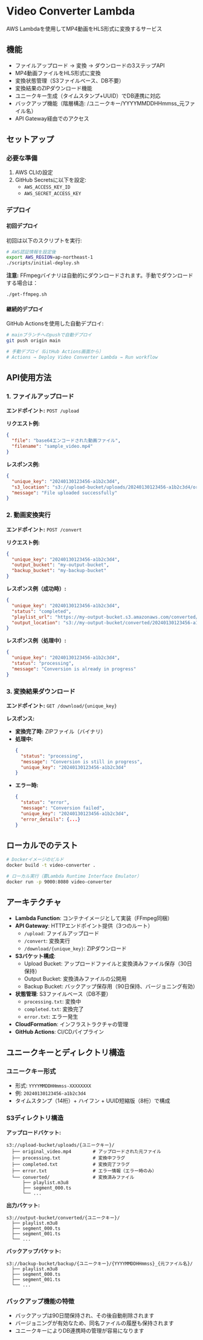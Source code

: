 # Video Converter Lambda

AWS Lambdaを使用してMP4動画をHLS形式に変換するサービス

## 機能

- ファイルアップロード → 変換 → ダウンロードの3ステップAPI
- MP4動画ファイルをHLS形式に変換
- 変換状態管理（S3ファイルベース、DB不要）
- 変換結果のZIPダウンロード機能
- ユニークキー生成（タイムスタンプ+UUID）でDB連携に対応
- バックアップ機能（階層構造: /ユニークキー/YYYYMMDDHHmmss_元ファイル名）
- API Gateway経由でのアクセス

## セットアップ

### 必要な準備

1. AWS CLIの設定
2. GitHub Secretsに以下を設定:
   - `AWS_ACCESS_KEY_ID`
   - `AWS_SECRET_ACCESS_KEY`

### デプロイ

#### 初回デプロイ

初回は以下のスクリプトを実行:

```bash
# AWS認証情報を設定後
export AWS_REGION=ap-northeast-1
./scripts/initial-deploy.sh
```

**注意:** FFmpegバイナリは自動的にダウンロードされます。手動でダウンロードする場合は：
```bash
./get-ffmpeg.sh
```

#### 継続的デプロイ

GitHub Actionsを使用した自動デプロイ:

```bash
# mainブランチへのpushで自動デプロイ
git push origin main

# 手動デプロイ（GitHub Actions画面から）
# Actions → Deploy Video Converter Lambda → Run workflow
```

## API使用方法

### 1. ファイルアップロード

**エンドポイント:** `POST /upload`

**リクエスト例:**
```json
{
  "file": "base64エンコードされた動画ファイル",
  "filename": "sample_video.mp4"
}
```

**レスポンス例:**
```json
{
  "unique_key": "20240130123456-a1b2c3d4",
  "s3_location": "s3://upload-bucket/uploads/20240130123456-a1b2c3d4/original_sample_video.mp4",
  "message": "File uploaded successfully"
}
```

### 2. 動画変換実行

**エンドポイント:** `POST /convert`

**リクエスト例:**
```json
{
  "unique_key": "20240130123456-a1b2c3d4",
  "output_bucket": "my-output-bucket",
  "backup_bucket": "my-backup-bucket"
}
```

**レスポンス例（成功時）:**
```json
{
  "unique_key": "20240130123456-a1b2c3d4",
  "status": "completed",
  "playlist_url": "https://my-output-bucket.s3.amazonaws.com/converted/20240130123456-a1b2c3d4/playlist.m3u8",
  "output_location": "s3://my-output-bucket/converted/20240130123456-a1b2c3d4/"
}
```

**レスポンス例（処理中）:**
```json
{
  "unique_key": "20240130123456-a1b2c3d4",
  "status": "processing",
  "message": "Conversion is already in progress"
}
```

### 3. 変換結果ダウンロード

**エンドポイント:** `GET /download/{unique_key}`

**レスポンス:**
- **変換完了時:** ZIPファイル（バイナリ）
- **処理中:** 
  ```json
  {
    "status": "processing",
    "message": "Conversion is still in progress",
    "unique_key": "20240130123456-a1b2c3d4"
  }
  ```
- **エラー時:**
  ```json
  {
    "status": "error",
    "message": "Conversion failed",
    "unique_key": "20240130123456-a1b2c3d4",
    "error_details": {...}
  }
  ```

## ローカルでのテスト

```bash
# Dockerイメージのビルド
docker build -t video-converter .

# ローカル実行（要Lambda Runtime Interface Emulator）
docker run -p 9000:8080 video-converter
```

## アーキテクチャ

- **Lambda Function**: コンテナイメージとして実装（FFmpeg同梱）
- **API Gateway**: HTTPエンドポイント提供（3つのルート）
  - `/upload`: ファイルアップロード
  - `/convert`: 変換実行
  - `/download/{unique_key}`: ZIPダウンロード
- **S3バケット構成**:
  - Upload Bucket: アップロードファイルと変換済みファイル保存（30日保持）
  - Output Bucket: 変換済みファイルの公開用
  - Backup Bucket: バックアップ保存用（90日保持、バージョニング有効）
- **状態管理**: S3ファイルベース（DB不要）
  - `processing.txt`: 変換中
  - `completed.txt`: 変換完了
  - `error.txt`: エラー発生
- **CloudFormation**: インフラストラクチャの管理
- **GitHub Actions**: CI/CDパイプライン

## ユニークキーとディレクトリ構造

### ユニークキー形式
- 形式: `YYYYMMDDHHmmss-XXXXXXXX`
- 例: `20240130123456-a1b2c3d4`
- タイムスタンプ（14桁）+ ハイフン + UUID短縮版（8桁）で構成

### S3ディレクトリ構造

**アップロードバケット:**
```
s3://upload-bucket/uploads/{ユニークキー}/
  ├── original_video.mp4        # アップロードされた元ファイル
  ├── processing.txt            # 変換中フラグ
  ├── completed.txt             # 変換完了フラグ
  ├── error.txt                 # エラー情報（エラー時のみ）
  └── converted/                # 変換済みファイル
      ├── playlist.m3u8
      ├── segment_000.ts
      └── ...
```

**出力バケット:**
```
s3://output-bucket/converted/{ユニークキー}/
  ├── playlist.m3u8
  ├── segment_000.ts
  ├── segment_001.ts
  └── ...
```

**バックアップバケット:**
```
s3://backup-bucket/backup/{ユニークキー}/{YYYYMMDDHHmmss}_{元ファイル名}/
  ├── playlist.m3u8
  ├── segment_000.ts
  ├── segment_001.ts
  └── ...
```

### バックアップ機能の特徴
- バックアップは90日間保持され、その後自動削除されます
- バージョニングが有効なため、同名ファイルの履歴も保持されます
- ユニークキーによりDB連携時の管理が容易になります